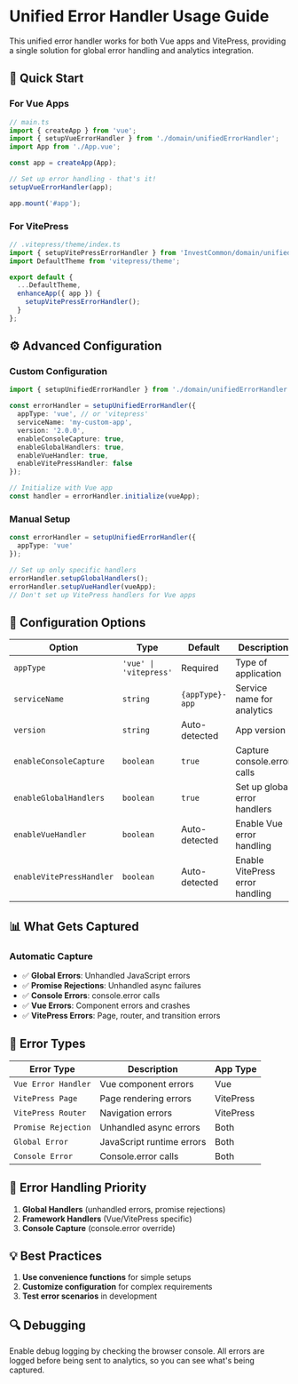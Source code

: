 # Unified Error Handler Usage Guide

This unified error handler works for both Vue apps and VitePress, providing a single solution for global error handling and analytics integration.

## 🚀 Quick Start

### For Vue Apps

```typescript
// main.ts
import { createApp } from 'vue';
import { setupVueErrorHandler } from './domain/unifiedErrorHandler';
import App from './App.vue';

const app = createApp(App);

// Set up error handling - that's it!
setupVueErrorHandler(app);

app.mount('#app');
```

### For VitePress

```typescript
// .vitepress/theme/index.ts
import { setupVitePressErrorHandler } from 'InvestCommon/domain/unifiedErrorHandler';
import DefaultTheme from 'vitepress/theme';

export default {
  ...DefaultTheme,
  enhanceApp({ app }) {
    setupVitePressErrorHandler();
  }
};
```

## ⚙️ Advanced Configuration

### Custom Configuration

```typescript
import { setupUnifiedErrorHandler } from './domain/unifiedErrorHandler';

const errorHandler = setupUnifiedErrorHandler({
  appType: 'vue', // or 'vitepress'
  serviceName: 'my-custom-app',
  version: '2.0.0',
  enableConsoleCapture: true,
  enableGlobalHandlers: true,
  enableVueHandler: true,
  enableVitePressHandler: false
});

// Initialize with Vue app
const handler = errorHandler.initialize(vueApp);
```

### Manual Setup

```typescript
const errorHandler = setupUnifiedErrorHandler({
  appType: 'vue'
});

// Set up only specific handlers
errorHandler.setupGlobalHandlers();
errorHandler.setupVueHandler(vueApp);
// Don't set up VitePress handlers for Vue apps
```

## 🔧 Configuration Options

| Option | Type | Default | Description |
|--------|------|---------|-------------|
| `appType` | `'vue' \| 'vitepress'` | Required | Type of application |
| `serviceName` | `string` | `{appType}-app` | Service name for analytics |
| `version` | `string` | Auto-detected | App version |
| `enableConsoleCapture` | `boolean` | `true` | Capture console.error calls |
| `enableGlobalHandlers` | `boolean` | `true` | Set up global error handlers |
| `enableVueHandler` | `boolean` | Auto-detected | Enable Vue error handling |
| `enableVitePressHandler` | `boolean` | Auto-detected | Enable VitePress error handling |

## 📊 What Gets Captured

### Automatic Capture
- ✅ **Global Errors**: Unhandled JavaScript errors
- ✅ **Promise Rejections**: Unhandled async failures
- ✅ **Console Errors**: console.error calls
- ✅ **Vue Errors**: Component errors and crashes
- ✅ **VitePress Errors**: Page, router, and transition errors

## 🎨 Error Types

| Error Type | Description | App Type |
|------------|-------------|----------|
| `Vue Error Handler` | Vue component errors | Vue |
| `VitePress Page` | Page rendering errors | VitePress |
| `VitePress Router` | Navigation errors | VitePress |
| `Promise Rejection` | Unhandled async errors | Both |
| `Global Error` | JavaScript runtime errors | Both |
| `Console Error` | Console.error calls | Both |

## 🚨 Error Handling Priority

1. **Global Handlers** (unhandled errors, promise rejections)
2. **Framework Handlers** (Vue/VitePress specific)
3. **Console Capture** (console.error override)

## 💡 Best Practices

1. **Use convenience functions** for simple setups
2. **Customize configuration** for complex requirements
3. **Test error scenarios** in development

## 🔍 Debugging

Enable debug logging by checking the browser console. All errors are logged before being sent to analytics, so you can see what's being captured.
